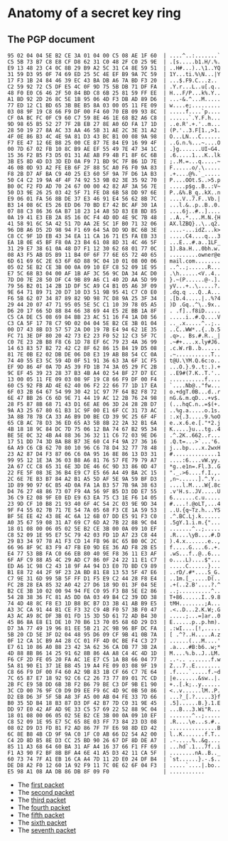 # Anatomy of a secret key ring

## The PGP document

    95 02 04 04 5E B2 CE 3A 01 04 00 C5 08 AE 1F 60  | ....^..:.......`
    C5 5B 73 B7 C8 E8 CF D8 62 31 C0 48 2F C0 25 9E  | .[s.....b1.H/.%.
    E9 13 48 23 C4 0C 8B 29 B9 A2 5C 31 C4 8E 59 51  | ..H#...)..\1..YQ
    31 59 D3 95 0F 74 69 ED 25 5C 4E EF B9 9A 7C 59  | 1Y...ti.%\N...|Y
    17 F3 1B 24 84 46 39 EC 43 BA DB A6 7A BD F3 20  | ...$.F9.C...z..
    C2 59 92 72 C5 DF E5 4C 0F 9D 75 5B DB 71 DF FA  | .Y.r...L..u[.q..
    48 F0 E0 C6 46 2F 50 84 BD C8 6B 25 81 59 FF EE  | H...F/P...k%.Y..
    A1 BD 92 2D 26 8C 5E 1B 95 06 4D F3 DB AD 89 D6  | ...-&.^...M.....
    77 ED 12 C1 BD 65 3B BE B5 8A 03 00 05 11 FE 09  | w....e;.........
    03 08 9F 19 C8 66 F9 DF 00 F4 60 70 EB 09 93 8C  | .....f....`p....
    CF 0A BC FC 0F C9 60 C7 59 8E 46 1E 68 B2 A6 C8  | ......`.Y.F.h...
    9D 98 65 B5 52 27 7F 2B EB 27 8E A0 6D FA 17 1D  | ..e.R'.+.'..m...
    28 50 19 27 8A AC 33 AA 46 5B 31 AE 2C 3E 31 A2  | (P.'..3.F[1.,>1.
    4F 0E 86 B3 4C 4E 9A 81 D3 43 BC B1 00 08 9A 98  | O...LN...C......
    F7 EE 47 12 6E B8 25 00 CE 87 7E 84 E9 16 99 4F  | ..G.n.%...~....O
    00 7D 67 02 FB 10 8C B9 AE EF 55 49 7E 47 34 1C  | .}g.......UI~G4.
    15 36 F2 B5 F3 D5 01 31 AE AB F9 4B F1 8F 6C 6B  | .6.....1...K..lk
    3B E5 8D 4D D3 3D ED 0A F9 71 BD 9C 7F B6 1D 7E  | ;..M.=...q.....~
    46 0B 0D 93 A2 FE EB 6F 2F 88 5C A0 F6 F0 9A 83  | F......o/.\.....
    F8 2B D7 AF BA C9 40 25 E3 60 5F 9A 7F D6 1A B3  | .+....@%.`_.....
    50 C4 C2 19 9A 4F 4F 74 92 53 9B 02 3E 35 92 70  | P....OOt.S..>5.p
    B0 0C F2 FD AD 70 24 67 00 00 42 82 AF 3A 56 7E  | .....p$g..B..:V~
    50 D3 9E 26 25 03 42 5F 71 FE D8 6B 58 DD 97 6E  | P..&%.B_q..kX..n
    E9 06 01 FA 56 8B DE 37 E3 46 91 E4 56 62 8B 7C  | ....V..7.F..Vb.|
    B3 14 08 6C E5 26 ED D6 70 BD E7 42 BC AF 30 1A  | ...l.&..p..B..0.
    07 88 C3 86 36 6A B7 18 23 14 A8 5D 83 E8 BD 85  | ....6j..#..]....
    0A 19 41 E3 EB 2A 85 16 0C F4 4D 0D 4E 9C 7B 48  | ..A..*....M.N.{H
    41 58 91 6C 5A 42 51 7D AA 2E 5C 1F B0 71 32 06  | AX.lZBQ}..\..q2.
    96 DB A6 D5 2D 98 94 F1 69 64 5A DD 9D BC 6B 3E  | ....-...idZ...k>
    C8 CC 9F 1D EB 43 34 EA 11 CA 16 71 E5 FA EB 33  | .....C4....q...3
    EA 1B 0E 45 BF F8 0A 23 B4 61 08 8D 31 4C 46 5F  | ...E...#.a..1LF_
    31 29 E7 38 61 0A 48 D7 F1 12 30 62 68 01 77 0C  | 1).8a.H...0bh.w.
    08 A3 F5 AB D5 B9 11 B4 0F 6F 77 6E 65 72 40 65  | .........owner@e
    6D 61 69 6C 2E 63 6F 6D 88 9C 04 10 01 08 00 06  | mail.com........
    05 02 5E B2 CE 3B 00 0A 09 10 EF C8 52 09 1E 95  | ..^..;......R...
    E7 5C 68 B3 04 00 AF 1B AF 3C 56 9C DA 34 AC D0  | .\h......<V..4..
    7D D0 7E 28 50 DF C4 9B 89 A6 C1 40 2D AA 5D 99  | }.~(P......@-.].
    79 56 B2 01 14 2B 1D DF 5C A9 C4 B1 05 A6 3F 09  | yV...+..\.....?.
    9E 64 71 B9 71 20 D7 10 D3 51 9B 95 41 C7 C0 E0  | .dq.q ...Q..A...
    F6 5B 62 07 34 87 89 82 9D 98 7C D8 9A 25 3F 34  | .[b.4.....|..%?4
    29 44 20 07 47 71 95 05 5E 5C C1 10 39 78 05 A5  | )D .Gq..^\..9x..
    D6 20 17 66 5D 88 84 66 38 69 44 E5 2E BB 1A 8F  | . .f]..f8iD.....
    C5 CA DE C5 08 69 84 BB 23 AC 51 16 F4 1A D8 56  | .....i..#.Q....V
    C3 CA 5F 17 78 C7 9D 02 04 04 5E B2 CE 3B 01 04  | .._.x.....^..;..
    00 D7 43 8B D3 57 57 2A D0 19 7B E4 94 62 1E 35  | ..C..WW*..{..b.5
    FC 71 3E DF 80 20 42 73 E2 23 F0 52 12 C3 5F 7C  | .q>.. Bs.#.R.._|
    C0 7E 23 2B B8 F8 C6 1D 78 EF 6C 79 23 4A 36 99  | .~#+....x.ly#J6.
    14 63 83 57 B2 72 42 C2 8F 62 86 15 B4 19 D5 08  | .c.W.rB..b......
    81 7E 0B E2 02 DB DE 06 D8 E3 19 AB B8 54 CC 0A  | .~...........T..
    74 40 55 E3 5C 59 4D 0F 51 91 36 63 3A 6F 1C F5  | t@U.\YM.Q.6c:o..
    EF 9D 86 4F 0A 7D A5 39 FD 1B 74 3A 05 29 FC 2B  | ...O.}.9..t:.).+
    9C EF 45 39 23 28 37 B3 4B A4 02 54 BF 27 D7 EC  | ..E9#(7.K..T.'..
    13 00 05 11 FE 09 03 08 9F 19 C8 66 F9 DF 00 F4  | ...........f....
    60 C5 92 FB AD 4E 62 40 06 F2 22 66 77 1D 17 EA  | `....Nb@.."fw...
    6F 03 2B 64 67 54 99 30 42 1C 97 7F 64 B2 F8 72  | o.+dgT.0B...d..r
    6E 47 BB 26 C6 6D 9E 71 44 19 AC 12 2B 76 24 98  | nG.&.m.qD...+v$.
    28 F5 87 8B 68 71 43 D1 6E AE 06 3D 24 28 2B D7  | (...hqC.n..=$(+.
    9A A3 25 67 80 61 B3 1C 9F 00 E1 6F CC 31 73 AC  | ..%g.a.....o.1s.
    3A 8B 78 7B CA 33 A6 B9 D0 BE CD 39 9C 25 6F 4F  | :.x{.3.....9.%oO
    65 CB AC 78 D3 36 ED 65 A3 5B 8B 22 2A 32 B1 6A  | e..x.6.e.[."*2.j
    4B 18 18 9C 84 DC 7D 75 06 12 BA 74 67 B2 95 34  | K.....}u...tg..4
    BE 5E 0C 32 4B A4 88 36 36 32 11 C6 72 03 9E D6  | .^.2K..662..r...
    17 51 DD 74 3D BA B8 B7 3E 60 C4 F4 9A 27 36 16  | .Q.t=...>`...'6.
    6A A9 C6 CB 62 70 80 10 96 C6 78 D4 32 77 78 48  | j...bp....x.2wxH
    23 A2 87 D4 F3 87 06 C6 0A 95 16 8E 86 13 D3 31  | #..............1
    99 95 12 1E 3A 36 03 B8 A6 81 76 57 FE 79 79 A7  | ....:6....vW.yy.
    2A 67 CC C8 65 31 6E 3D DE 46 6C 9D 33 86 0D 47  | *g..e1n=.Fl.3..G
    22 FE 5F 08 3E 36 B4 E9 C7 E5 66 A4 49 BA 2C 15  | "._.>6....f.I.,.
    2C 6E 7E B3 B7 84 A2 B1 A5 5D AF 5E 9A 59 BF D3  | ,n~......].^.Y..
    1D 89 90 97 6C B5 4D 0A FA 1A B3 57 7B 9A 38 63  | ....l.M....W{.8c
    D4 76 27 48 86 73 07 F9 4A 56 9F B5 D3 DD E7 55  | .v'H.s..JV.....U
    36 C9 E2 08 9F E0 ED E9 63 EA 75 C3 1E F6 14 05  | 6.......c.u.....
    23 9D CF 10 B8 21 93 40 6F 4C 54 2C 03 9E 9D 34  | #....!.@oLT,...4
    9F F4 55 02 7B 71 7E 54 7A 05 68 F3 CE 1A 59 53  | ..U.{q~Tz.h...YS
    BF 5E EE 42 43 8E 4C 6A 12 6B 07 DD E5 91 F3 C0  | .^.BC.Lj.k......
    A0 35 67 59 08 31 A7 69 C7 6D A2 7B 22 88 9C 04  | .5gY.1.i.m.{"...
    18 01 08 00 06 05 02 5E B2 CE 3B 00 0A 09 10 EF  | .......^..;.....
    C8 52 09 1E 95 E7 5C 79 42 03 FD 1D A7 23 C8 44  | .R....\yB....#.D
    29 B3 34 97 78 A1 F3 CD 14 FB 96 8C 65 B0 0C 2C  | ).4.x.......e..,
    66 96 8F 9C 83 F9 47 FB E0 9D EE 36 AD F8 2B E5  | f.....G....6..+.
    E4 77 53 BB FA C0 66 EB 80 40 9E F8 36 11 E3 AF  | .wS...f..@..6...
    6F AF C9 88 A5 4C 29 AD C7 86 0F 24 22 11 E1 C7  | o....L)....$"...
    ED A6 1C 98 C2 43 18 9F A4 94 D3 E0 7D BD C9 89  | .....C......}...
    B1 E8 72 44 2F 9F 23 2A BD 81 E8 13 53 5F 47 E6  | ..rD/.#*....S_G.
    C7 9E 31 6D 99 5B 5F FF D1 F5 E9 C2 44 28 F8 E4  | ..1m.[_.....D(..
    FC 2B 28 EA 85 32 A0 42 27 D6 18 9D 01 3F 04 5E  | .+(..2.B'....?.^
    B2 CE 3B 10 02 00 94 94 FE C0 95 F3 B8 5E E2 86  | ..;..........^..
    54 2B 38 36 FC 81 A5 DD 0A 03 49 B4 C2 39 DD 38  | T+86......I..9.8
    74 4D 48 8C F8 E3 1D B8 BC B7 D3 3B 41 AB B9 E5  | tMH........;A...
    A3 3C CA 91 44 B1 CE F3 32 C9 4B F0 57 3B F0 47  | .<..D...2.K.W;.G
    A3 AC A9 8C DF 3B 01 FD 15 3D 5D 61 72 AD B4 30  | .....;...=]ar..0
    45 B6 8A E8 E1 DE 10 70 B6 13 70 05 68 6D 29 D3  | E......p..p.hm).
    D7 3A 77 49 19 96 81 EE 5B 21 2C 9B 96 BF DC FA  | .:wI....[!,.....
    5B 20 CD 5E 3F D2 04 48 95 D6 09 CF 9B 41 0B 7A  | [ .^?..H.....A.z
    0F 12 CA 1C B9 A4 28 CC 01 FF 4D 0C BE F4 C3 27  | ......(...M....'
    E7 61 10 86 A0 B8 23 42 3A 62 36 CA DB 77 3B 2A  | .a....#B:b6..w;*
    4D 88 8B B6 14 25 91 62 8B 86 4A A8 C4 4C 4D 1D  | M....%.b..J..LM.
    F6 CF 2D FE 05 20 FA AC 1E E7 C5 1A B8 66 04 77  | ..-.. .......f.w
    5A 81 90 E1 37 1E B8 45 19 A4 FE 09 03 08 9F 19  | Z...7..E........
    C8 66 F9 DF 00 F4 60 A2 9B 83 1B CF 66 C7 7E 64  | .f....`.....f.~d
    7C 65 87 E7 18 92 92 C6 C2 26 73 77 89 01 7C CD  | |e.......&sw..|.
    2B FC E9 5B DD 6B 3B F2 B6 79 BE C3 DF 9B E1 90  | +..[.k;..y......
    3C CD 00 76 9F C0 D9 D9 EE F9 6C 4D 9C 0B 50 86  | <..v......lM..P.
    D2 EB D6 3F 5F 5B A8 3F A5 00 AB 04 FE 33 7D 66  | ...?_[.?.....3}f
    B0 35 5D B4 18 B3 87 D3 DF 42 B7 7D C0 31 9E 45  | .5]......B.}.1.E
    DD 97 E0 42 AF AD 9E 33 C5 57 69 22 52 88 9C 04  | ...B...3.Wi"R...
    18 01 08 00 06 05 02 5E B2 CE 3B 00 0A 09 10 EF  | .......^..;.....
    C8 52 09 1E 95 E7 5C 65 8E 03 FF 73 84 23 D3 08  | .R....\e...s.#..
    08 02 D9 D3 FD B1 F2 AD 86 7F 7F E6 98 8D ED 42  | ...............B
    6C 8E B8 4B CD 9F 9A C0 1F C0 AB 66 D2 54 A2 00  | l..K.......f.T..
    C4 2D 8D B5 8E D3 CC 25 BD 90 26 67 DF 8D DE A7  | .-.....%..&g....
    85 11 A3 68 64 60 BA 31 AF A4 16 37 66 F1 FF 69  | ...hd`.1...7f..i
    F1 A3 90 F2 BF 8B BF A4 6E 41 A5 D3 42 11 CA 5F  | ........nA..B.._
    60 73 74 7F A1 EB 16 CA A4 7D 11 2D E0 24 DF B4  | `st......}.-.$..
    DE D8 A2 F0 12 60 1A 92 F9 11 7C 0E 62 6F 04 F3  | .....`....|.bo..
    E5 98 A1 08 AA DB 86 DB 8F 09 F0                 | ...........

* The [first packet](pgp-packets-secret-keyring/hex-packet-1.md)
* The [second packet](pgp-packets-secret-keyring/hex-packet-2.md)
* The [third packet](pgp-packets-secret-keyring/hex-packet-3.md)
* The [fourth packet](pgp-packets-secret-keyring/hex-packet-4.md)
* The [fifth packet](pgp-packets-secret-keyring/hex-packet-5.md)
* The [sixth packet](pgp-packets-secret-keyring/hex-packet-6.md)
* The [seventh packet](pgp-packets-secret-keyring/hex-packet-7.md)
